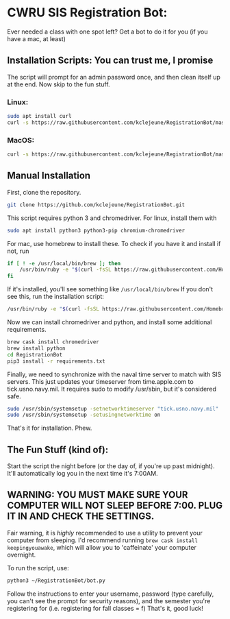 # CWRU SIS Registration Bot:

Ever needed a class with one spot left? Get a bot to do it for you (if you have a mac, at least)

## Installation Scripts: You can trust me, I promise

The script will prompt for an admin password once, and then clean itself up at the end. Now skip to the fun stuff.

### Linux:
```bash
sudo apt install curl
curl -s https://raw.githubusercontent.com/kclejeune/RegistrationBot/master/linuxSetup.sh?token=ALM4eG-J1RQtKLOv0QmjkoLvbsoX8GsXks5ctXy3wA%3D%3D | bash
```

### MacOS:
```bash
curl -s https://raw.githubusercontent.com/kclejeune/RegistrationBot/master/macSetup.sh?token=ALM4eDyS_Mhx8-AG0cDohPHA0V6vZLqOks5ctX0owA%3D%3D | bash
```
## Manual Installation

First, clone the repository.  
```bash
git clone https://github.com/kclejeune/RegistrationBot.git
```
This script requires python 3 and chromedriver. For linux, install them with 
```bash
sudo apt install python3 python3-pip chromium-chromedriver
```

For mac, use homebrew to install these. To check if you have it and install if not, run
```bash
if [ ! -e /usr/local/bin/brew ]; then
    /usr/bin/ruby -e "$(curl -fsSL https://raw.githubusercontent.com/Homebrew/install/master/install)"
fi
```
If it's installed, you'll see something like `/usr/local/bin/brew`
If you don't see this, run the installation script:
```bash
/usr/bin/ruby -e "$(curl -fsSL https://raw.githubusercontent.com/Homebrew/install/master/install)"
```
Now we can install chromedriver and python, and install some additional requirements.
```bash
brew cask install chromedriver
brew install python
cd RegistrationBot
pip3 install -r requirements.txt
```
Finally, we need to synchronize with the naval time server to match with SIS servers.  This just updates your timeserver from time.apple.com to tick.usno.navy.mil. It requires sudo to modify /usr/sbin, but it's considered safe.
```bash
sudo /usr/sbin/systemsetup -setnetworktimeserver "tick.usno.navy.mil"
sudo /usr/sbin/systemsetup -setusingnetworktime on
```
That's it for installation.  Phew.

## The Fun Stuff (kind of):

Start the script the night before (or the day of, if you're up past midnight). It'll automatically log you in the next time it's 7:00AM. 

## WARNING: YOU MUST MAKE SURE YOUR COMPUTER WILL NOT SLEEP BEFORE 7:00.  PLUG IT IN AND CHECK THE SETTINGS. 

Fair warning, it is *highly* recommended to use a utility to prevent your computer from sleeping. 
I'd recommend running `brew cask install keepingyouawake`, which will allow you to 'caffeinate' your computer overnight.

To run the script, use:
```bash
python3 ~/RegistrationBot/bot.py
```
Follow the instructions to enter your username, password (type carefully, you can't see the prompt for security reasons), and the semester you're registering for (i.e. registering for fall classes = f)
That's it, good luck!
